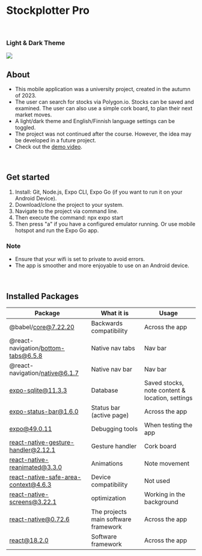 #  Stockplotter Pro
<br>

### Light & Dark Theme

<img src="https://images.squarespace-cdn.com/content/v1/587b630aebbd1ab22efeeb6b/987e5554-956a-4ed9-8b5f-0f832a0e979c/Sequence+%231%2815%29.gif"/>


## About
- This mobile application was a university project, created in the autumn of 2023.
- The user can search for stocks via Polygon.io. Stocks can be saved and examined. The user can also use a simple cork board, to plan their next market moves.
- A light/dark theme and English/Finnish language settings can be toggled.
- The project was not continued after the course. However, the idea may be developed in a future project.
- Check out the [demo video](https://www.google.com/).
<br>

## Get started
1. Install: Git, Node.js, Expo CLI, Expo Go (if you want to run it on your Android Device).
2.  Download/clone the project to your system.
3. Navigate to the project via command line.
4. Then execute the command: npx expo start
5. Then press "a" if you have a configured emulator running. Or use mobile hotspot and run the Expo Go app.
### Note
- Ensure that your wifi is set to private to avoid errors. 
- The app is smoother and more enjoyable to use on an Android device.

<br>

## Installed Packages

Package  | What it is | Usage
------------- | ------------- | -------------
@babel/core@7.22.20  | Backwards compatibility | Across the app 
@react-navigation/bottom-tabs@6.5.8  | Native nav tabs | Nav bar
@react-navigation/native@6.1.7 | Native nav bar | Nav bar
expo-sqlite@11.3.3  | Database | Saved stocks, note content & location, settings
expo-status-bar@1.6.0  | Status bar (active page) | Across the app 
expo@49.0.11  | Debugging tools | When testing the app
react-native-gesture-handler@2.12.1 | Gesture handler | Cork board
react-native-reanimated@3.3.0  | Animations | Note movement
react-native-safe-area-context@4.6.3  | Device compatibility | Not used
react-native-screens@3.22.1  | optimization | Working in the background
react-native@0.72.6 | The projects main software framework | Across the app
react@18.2.0 | Software framework | Across the app
